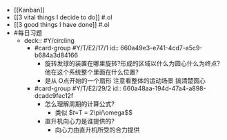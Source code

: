 - [[Kanban]]
- [[3 vital things I decide to do]] #.ol
- [[3 good things I have done]] #.ol
- #每日习题
	- deck:: #Y/circling
		- #card-group #Y/T/E2/17/1 
		  id:: 660a49e3-e741-4cd7-a5c9-b684a3d84166
			- 旋转发球的装置在哪里旋转?形成的区域以什么为圆心什么为终点?他在这个系统整个里面在什么位置?
			- 是从 O点开始的一个扇形 注意看整体的运动场景 搞清楚圆心
		- #card-group #Y/T/E2/29/2
		  id:: 660a48aa-194d-47a4-a898-dcadc9fec12f
			- 怎么理解周期的计算公式?
				- 类似 $$t=$T = 2\pi/\omega$$
			- 直升机向心力是谁提供的?
				- 向心力由直升机所受的合力提供
